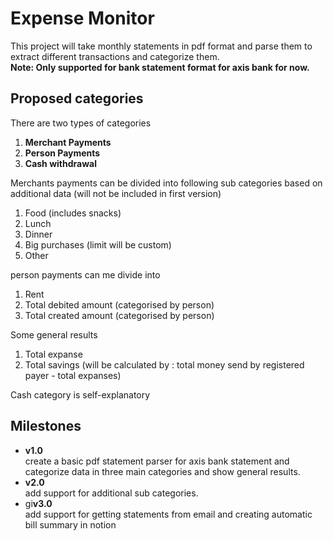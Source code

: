 # Expense Monitor

This project will take monthly statements in pdf format and parse them to extract different transactions and categorize them.
<br>
**Note: Only supported for bank statement format for axis bank for now.**

## Proposed categories 

There are two types of categories

1) **Merchant Payments**
2) **Person Payments**
3) **Cash withdrawal**

Merchants payments can be divided into following sub categories based on additional data (will not be included in first version)

1) Food (includes snacks)
2) Lunch
3) Dinner
4) Big purchases (limit will be custom)
5) Other

person payments can me divide into

1) Rent
2) Total debited amount (categorised by person)
3) Total created amount (categorised by person)

Some general results

1) Total expanse
2) Total savings (will be calculated by : total money send by registered payer - total expanses)

Cash category is self-explanatory

## Milestones
* **v1.0**<br>
create a basic pdf statement parser for axis bank statement and categorize data in three main categories and show general results.<br>
* **v2.0**<br>
add support for additional sub categories.<br>
* gi**v3.0**<br>
add support for getting statements from email and creating automatic bill summary in notion
